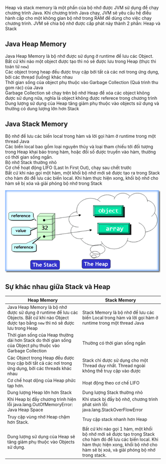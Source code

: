 Heap và stack memory là một phần của bộ nhớ được JVM sử dụng để chạy chương trình Java. Khi chương trình Java chạy, JVM sẽ yêu cầu hệ điều hành cấp cho một không gian bộ nhớ trong RAM để dùng cho việc chạy chương trình. JVM sẽ chia bộ nhớ được cấp phát này thành 2 phần: Heap và Stack  

## Java Heap Memory  
Java Heap Memory là bộ nhớ được sử dụng ở runtime để lưu các Object. Bất cứ khi nào một object được tạo thì nó sẽ được lưu trong Heap (thực thi toán tử `new`)  
Các object trong heap đều được truy cập bởi tất cả các nơi trong ứng dụng, bởi các thread (luồng) khác nhau  
Thời gian sống của object phụ thuộc vào Garbage Collection (Quá trình thu gom rác) của Java  
Garbage Collection sẽ chạy trên bộ nhớ Heap để xóa các object không được sử dụng nữa, nghĩa là object không được referece trong chương trình   
Dung lượng sử dụng của Heap tăng giảm phụ thuộc vào objects sử dụng và thường có dung lượng lớn hơn Stack    

## Java Stack Memory  
Bộ nhớ để lưu các biến local trong hàm và lời gọi hàm ở runtime trong một thread Java   
Các biến local bao gồm loại nguyên thủy và loại tham chiếu tới đối tượng trong Heap khai báo trong hàm, hoặc đối số được truyền vào hàm, thường có thời gian sống ngắn.  
Bộ nhớ Stack thường nhỏ  
Cơ chế hoạt động LIFO (Last In First Out), chạy sau chết trước  
Bất cứ khi nào gọi một hàm, một khối bộ nhớ mới sẽ được tạo ra trong Stack cho hàm đó để lưu các biến local. Khi hàm thực hiện xong, khối bộ nhớ cho hàm sẽ bị xóa và giải phóng bộ nhớ trong Stack    

![image](../image/Stack_heap.gif)  

## Sự khác nhau giữa Stack và Heap  

| Heap Memory | Stack Memory |
|---|---|
| Java Heap Memory là bộ nhớ được sử dụng ở runtime để lưu các Objects. Bất cứ khi nào Object được tạo bằng `new` thì nó sẽ được lưu trong Heap | Stack Memory là bộ nhớ để lưu các biến Local trong hàm và lời gọi hàm ở runtime trong một thread Java |  
| Thời gian sống của Heap thường dài hơn Stack  do thời gian sống của Object phụ thuộc vào Garbage Collection | Thường có thời gian sống ngắn |  
| Các Object trong Heap đều được truy cập bởi tất cả các nơi trong ứng dụng, bởi các threads khác nhau | Stack chỉ được sử dụng cho một Thread duy nhất. Thread ngoài không thể truy cập vào được |  
| Cơ chế hoạt dộng của Heap phức tạp hơn. | Hoạt động theo cơ chế LIFO |   
| Dung lượng Heap lớn hơn Stack | Dung lượng Stack thường nhỏ |  
| Khi Heap bị đầy chương trình hiện lỗi java.lang.OutOfMemoryError: Java Heap Space | Khi stack bị đầy bộ nhớ, chương trình phát sinh lỗi: java.lang.StackOverFlowError |
| Truy cập vùng nhớ Heap chậm hơn Stack. | Truy cập stack nhanh hơn Heap |  
| Dung lượng sử dụng của Heap sẽ tăng giảm phụ thuộc vào Objects sử dụng. | Bất cứ khi nào gọi 1 hàm, một khối bộ nhớ mới sẽ được tạo trong Stack cho hàm đó để lưu các biến local. Khi hàm thực hiện xong, khối bộ nhớ cho hàm sẽ bị xoá, và giải phóng bộ nhớ trong stack. | 